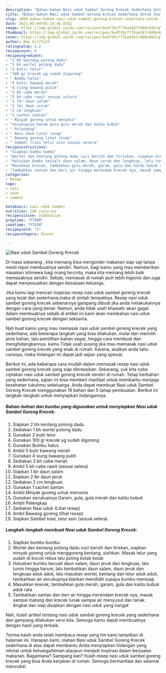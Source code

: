 ```yaml
---
description: "Bahan-bahan Nasi uduk Sambel Goreng Krecek Sederhana Untuk Jualan"
title: "Bahan-bahan Nasi uduk Sambel Goreng Krecek Sederhana Untuk Jualan"
slug: 1008-bahan-bahan-nasi-uduk-sambel-goreng-krecek-sederhana-untuk-jualan
date: 2021-05-04T05:14:46.816Z
image: https://img-global.cpcdn.com/recipes/bedf39cf77ba4167/680x482cq70/nasi-uduk-sambel-goreng-krecek-foto-resep-utama.jpg
thumbnail: https://img-global.cpcdn.com/recipes/bedf39cf77ba4167/680x482cq70/nasi-uduk-sambel-goreng-krecek-foto-resep-utama.jpg
cover: https://img-global.cpcdn.com/recipes/bedf39cf77ba4167/680x482cq70/nasi-uduk-sambel-goreng-krecek-foto-resep-utama.jpg
author: Amy Griffith
ratingvalue: 4.2
reviewcount: 8
recipeingredient:
- "2 bh kentang potong dadu"
- "1 bh wortel potong dadu"
- "2 butir telur"
- "100 gr krecek yg sudah digoreng"
- " Bumbu halus"
- "5 butir bawang merah"
- "4 siung bawang putih"
- "3 bh cabe merah"
- "5 bh cabe rawit sesuai selera"
- "1 lbr daun salam"
- "2 lbr daun jeruk"
- "2 cm lengkuas"
- "1 sachet santan"
- " Minyak goreng untuk menumis"
- "secukupnya Garam gula gula merah dan kaldu bubuk"
- " Pelengkap"
- " Nasi uduk Lihat resep"
- " Bawang goreng lihat resep"
- " Sambel trasi telur asin sesuai selera"
recipeinstructions:
- "Siapkan bumbu bumbu"
- "Wortel dan kentang potong dadu cuci bersih dan tiriskan, siapkan minyak goreng untuk menggoreng kentang, sisihkan. Masak telur yang sudah di kocok rebus lalu poting kotak kotak"
- "Haluskan bumbu kecuali daun salam, daun jeruk dan lengkuas, lalu tumis hingga harum, lalu tambahkan daun salam, daun jeruk dan lengkuas aduk aduk, lalu masukan wortel, kentang dan telur aduk aduk, tambahkan air secukupnya biarkan mendidih supaya bumbu meresap"
- "Masukkan krecek, tambahkan gula merah, garam, gula dan kaldu bubuk aduk rata"
- "Tambahkan santan dan beri air hingga merendam krecek nya, masak sampai matang dan krecek lunak sampai air menyusut dan tanak. Angkat dan siap disajikan dengan nasi uduk yang hangat"
categories:
- Resep
tags:
- nasi
- uduk
- sambel

katakunci: nasi uduk sambel 
nutrition: 160 calories
recipecuisine: Indonesian
preptime: "PT40M"
cooktime: "PT43M"
recipeyield: "2"
recipecategory: Dinner

---
```



![Nasi uduk Sambel Goreng Krecek](https://img-global.cpcdn.com/recipes/bedf39cf77ba4167/680x482cq70/nasi-uduk-sambel-goreng-krecek-foto-resep-utama.jpg)

Di masa  sekarang , kita memang bisa mengorder makanan siap saji tanpa mesti repot membuatnya sendiri. Namun, bagi kamu yang mau memberikan masakan istimewa bagi orang tercinta, maka kita memang lebih baik memasaknya sendiri. Sebab, memasak di rumah jauh lebih higienis dan juga dapat menyesuaikan dengan kesukaan keluarga.

Jika kamu lagi mencari inspirasi resep nasi uduk sambel goreng krecek yang lezat dan sederhana,maka di sinilah tempatnya. Resep nasi uduk sambel goreng krecek  sebenarnya gampang dibuat jika anda melakukannya dengan cara yang benar. Namun, anda tidak usah khawatir akan gagal dalam membuatnya 
sebab di artikel ini kami akan membahas nasi uduk sambel goreng krecek dengan seksama.  



Nah buat kamu yang mau memasak nasi uduk sambel goreng krecek yang sederhana, ada beberapa langkah yang bisa dilakukan, mulai dari memilih jenis bahan, lalu pemilihan bahan segar, hingga cara membuat dan menghidangkannya. kamu Tidak usah pusing jika mau memasak nasi uduk sambel goreng krecek yang enak di rumah. Karena, asalkan anda  tahu caranya, maka hidangan ini dapat jadi sajian yang spesial.

Berikut ini, ada beberapa cara mudah dalam memasak resep nasi uduk sambel goreng krecek yang siap dikreasikan. Sekarang, yuk kita coba ciptakan nasi uduk sambel goreng krecek sendiri di rumah. Tetap berbahan yang sederhana, sajian ini bisa memberi manfaat untuk membantu menjaga kesehatan tubuhmu sekeluarga. Anda dapat membuat Nasi uduk Sambel Goreng Krecek menggunakan 19 bahan dan 5 tahap pembuatan. Berikut ini langkah-langkah untuk menyiapkan hidangannya.

<!--inarticleads1-->

##### Bahan-bahan dan bumbu yang digunakan untuk menyiapkan Nasi uduk Sambel Goreng Krecek:

1. Siapkan 2 bh kentang potong dadu
1. Sediakan 1 bh wortel potong dadu
1. Gunakan 2 butir telur
1. Gunakan 100 gr krecek yg sudah digoreng
1. Gunakan  Bumbu halus
1. Ambil 5 butir bawang merah
1. Gunakan 4 siung bawang putih
1. Sediakan 3 bh cabe merah
1. Ambil 5 bh cabe rawit (sesuai selera)
1. Siapkan 1 lbr daun salam
1. Siapkan 2 lbr daun jeruk
1. Sediakan 2 cm lengkuas
1. Gunakan 1 sachet santan
1. Ambil  Minyak goreng untuk menumis
1. Gunakan secukupnya Garam, gula, gula merah dan kaldu bubuk
1. Ambil  Pelengkap
1. Sediakan  Nasi uduk (Lihat resep)
1. Ambil  Bawang goreng (lihat resep)
1. Siapkan  Sambel trasi, telur asin (sesuai selera)




<!--inarticleads2-->

##### Langkah-langkah membuat Nasi uduk Sambel Goreng Krecek:

1. Siapkan bumbu bumbu
1. Wortel dan kentang potong dadu cuci bersih dan tiriskan, siapkan minyak goreng untuk menggoreng kentang, sisihkan. Masak telur yang sudah di kocok rebus lalu poting kotak kotak
1. Haluskan bumbu kecuali daun salam, daun jeruk dan lengkuas, lalu tumis hingga harum, lalu tambahkan daun salam, daun jeruk dan lengkuas aduk aduk, lalu masukan wortel, kentang dan telur aduk aduk, tambahkan air secukupnya biarkan mendidih supaya bumbu meresap
1. Masukkan krecek, tambahkan gula merah, garam, gula dan kaldu bubuk aduk rata
1. Tambahkan santan dan beri air hingga merendam krecek nya, masak sampai matang dan krecek lunak sampai air menyusut dan tanak. Angkat dan siap disajikan dengan nasi uduk yang hangat




Nah, itulah artikel tentang  nasi uduk sambel goreng krecek  yang sederhana dan gampang dilakukan versi kita. Semoga kamu dapat membuatnya dengan hasil yang terbaik. 

Terima kasih anda telah membaca resep yang tim kami tampilkan di halaman ini. Harapan kami, olahan  Nasi uduk Sambel Goreng Krecek sederhana di atas dapat membantu Anda menyiapkan hidangan yang nikmat untuk keluarga/teman ataupun menjadi inspirasi dalam berjualan makanan. Bagaimana? Gampang kan? Itulah resep nasi uduk sambel goreng krecek yang bisa Anda kerjakan di rumah. Semoga bermanfaat dan selamat mencoba!

